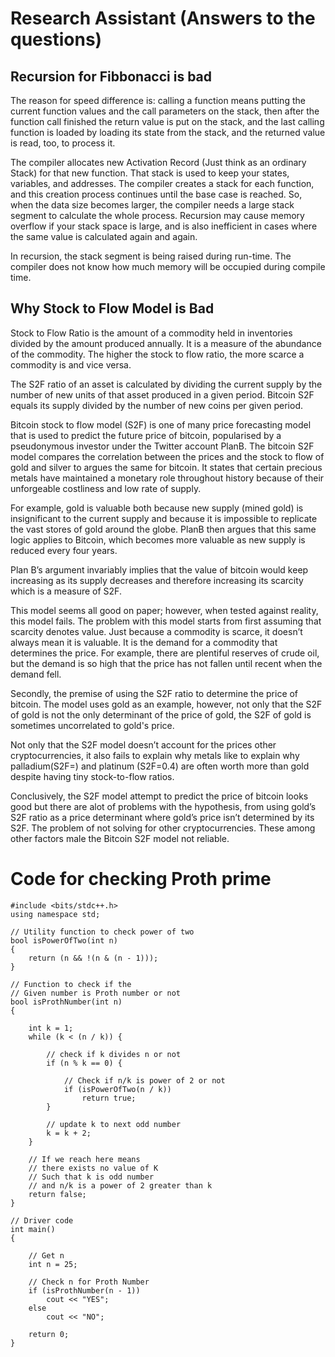 # Research Assistant (Answers to the questions)

## Recursion for Fibbonacci is bad
The reason for speed difference is: calling a function means putting the current function values and the call parameters on the stack, then after the function call finished the return value is put on the stack, and the last calling function is loaded by loading its state from the stack, and the returned value is read, too, to process it.


The compiler allocates new Activation Record (Just think as an ordinary Stack) for that new function. That stack is used to keep your states, variables, and addresses. The compiler creates a stack for each function, and this creation process continues until the base case is reached. So, when the data size becomes larger, the compiler needs a large stack segment to calculate the whole process. Recursion may cause memory overflow if your stack space is large, and is also inefficient in cases where the same value is calculated again and again.

In recursion, the stack segment is being raised during run-time. The compiler does not know how much memory will be occupied during compile time.



## Why Stock to Flow Model is Bad 
Stock to Flow Ratio is the amount of a commodity held in inventories divided by the amount produced annually. It is a measure of the abundance of the commodity. The higher the stock to flow ratio, the more scarce a commodity is and vice versa.

The S2F ratio of an asset is calculated by dividing the current supply by the number of new units of that asset produced in a given period. Bitcoin S2F equals its supply divided by the number of new coins per given period. 

Bitcoin stock to flow model (S2F) is one of many price forecasting model that is used to predict the future price of bitcoin, popularised by a pseudonymous investor under the Twitter account PlanB.
The bitcoin S2F model compares the correlation between the prices and the stock to flow of gold and silver to argues the same for bitcoin.
It states that certain precious metals have maintained a monetary role throughout history because of their unforgeable costliness and low rate of supply.

For example, gold is valuable both because new supply (mined gold) is insignificant to the current supply and because it is impossible to replicate the vast stores of gold around the globe. PlanB then argues that this same logic applies to Bitcoin, which becomes more valuable as new supply is reduced every four years. 

Plan B’s argument invariably implies that the value of bitcoin would keep increasing as its supply decreases and therefore increasing its scarcity which is a measure of S2F.

This model seems all good on paper; however, when tested against reality, this model fails. 
The problem with this model starts from first assuming that scarcity denotes value.
Just because a commodity is scarce, it doesn’t always mean it is valuable. It is the demand for a commodity that determines the price. For example, there are plentiful reserves of crude oil, but the demand is so high that the price has not fallen until recent when the demand fell.

Secondly, the premise of using the S2F ratio to determine the price of bitcoin. The model uses gold as an example, however, not only that the S2F of gold is not the only determinant of the price of gold, the S2F of gold is sometimes uncorrelated to gold's price.

Not only that the S2F model doesn’t account for the prices other cryptocurrencies, it also fails to explain why metals like to explain why palladium(S2F=) and platinum (S2F=0.4) are often worth more than gold despite having tiny stock-to-flow ratios. 

Conclusively, the S2F model attempt to predict the price of bitcoin looks good but there are alot of problems with the hypothesis, from using gold’s S2F ratio as a price determinant where gold’s price isn’t determined by its S2F. The problem of not solving for other cryptocurrencies. These among other factors male the Bitcoin S2F model not reliable.

# Code for checking Proth prime
```
#include <bits/stdc++.h> 
using namespace std; 

// Utility function to check power of two 
bool isPowerOfTwo(int n) 
{ 
	return (n && !(n & (n - 1))); 
} 

// Function to check if the 
// Given number is Proth number or not 
bool isProthNumber(int n) 
{ 

	int k = 1; 
	while (k < (n / k)) { 

		// check if k divides n or not 
		if (n % k == 0) { 

			// Check if n/k is power of 2 or not 
			if (isPowerOfTwo(n / k)) 
				return true; 
		} 

		// update k to next odd number 
		k = k + 2; 
	} 

	// If we reach here means 
	// there exists no value of K 
	// Such that k is odd number 
	// and n/k is a power of 2 greater than k 
	return false; 
} 

// Driver code 
int main() 
{ 

	// Get n 
	int n = 25; 

	// Check n for Proth Number 
	if (isProthNumber(n - 1)) 
		cout << "YES"; 
	else
		cout << "NO"; 

	return 0; 
}
```




